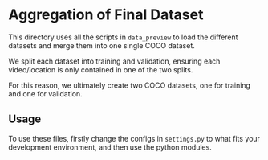 # Aggregation of Final Dataset
This directory uses all the scripts in `data_preview` to load the different 
datasets and merge them into one single COCO dataset.

We split each dataset into training and validation, ensuring each video/location is only contained in one of the two splits.

For this reason, we ultimately create two COCO datasets, one for training and one for validation.

## Usage
To use these files, firstly change the configs in `settings.py` to what fits your development environment, and then use the python modules.